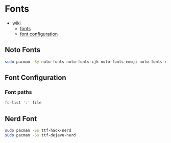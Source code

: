 # Fonts

- wiki
  - [fonts](https://wiki.archlinux.org/title/Fonts)
  - [font configuration](https://wiki.archlinux.org/title/Font_configuration)

## Noto Fonts

```bash
sudo pacman -Sy noto-fonts noto-fonts-cjk noto-fonts-emoji noto-fonts-extra
```

## Font Configuration

### Font paths

```bash
fc-list ':' file
```

## Nerd Font

```bash
sudo pacman -Ss ttf-hack-nerd
sudo pacman -Ss ttf-dejavu-nerd
```

